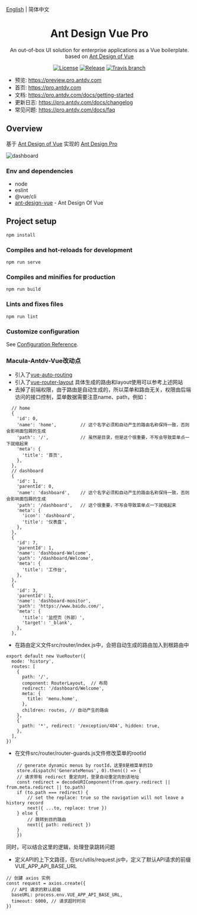 [English](./README.md) | 简体中文

<h1 align="center">Ant Design Vue Pro</h1>
<div align="center">
An out-of-box UI solution for enterprise applications as a Vue boilerplate. based on  <a href="https://vuecomponent.github.io/ant-design-vue/docs/vue/introduce-cn/" target="_blank">Ant Design of Vue</a>
</div>

<div align="center">

[![License](https://img.shields.io/npm/l/package.json.svg?style=flat)](https://github.com/vueComponent/ant-design-vue-pro/blob/master/LICENSE)
[![Release](https://img.shields.io/github/release/vueComponent/ant-design-vue-pro.svg?style=flat)](https://github.com/vueComponent/ant-design-vue-pro/releases/latest)
[![Travis branch](https://travis-ci.org/vueComponent/ant-design-vue-pro.svg?branch=master)](https://travis-ci.org/vueComponent/ant-design-vue-pro)

</div>

- 预览: https://preview.pro.antdv.com
- 首页: https://pro.antdv.com
- 文档: https://pro.antdv.com/docs/getting-started
- 更新日志: https://pro.antdv.com/docs/changelog
- 常见问题: https://pro.antdv.com/docs/faq

Overview
----

基于 [Ant Design of Vue](https://vuecomponent.github.io/ant-design-vue/docs/vue/introduce-cn/) 实现的 [Ant Design Pro](https://pro.ant.design/) 

![dashboard](https://static-2.loacg.com/open/static/github/sp3.png)

### Env and dependencies

- node
- eslint
- @vue/cli
- [ant-design-vue](https://github.com/vueComponent/ant-design-vue) - Ant Design Of Vue 

## Project setup
```
npm install
```

### Compiles and hot-reloads for development
```
npm run serve
```

### Compiles and minifies for production
```
npm run build
```

### Lints and fixes files
```
npm run lint
```

### Customize configuration
See [Configuration Reference](https://cli.vuejs.org/config/).

### Macula-Antdv-Vue改动点
- 引入了[vue-auto-routing](https://github.com/ktsn/vue-auto-routing)
- 引入了[vue-router-layout](https://github.com/ktsn/vue-router-layout)
具体生成的路由和layout使用可以参考上述网站
- 去掉了前端权限，由于路由是自动生成的，所以菜单和路由无关，权限由后端访问的接口控制，菜单数据需要注意name、path，例如：
```
  // home
  {
    'id': 0,
    'name': 'home',         // 这个名字必须和自动产生的路由名称保持一致，否则会影响面包屑的生成
    'path': '/',            // 虽然是目录，但是这个很重要，不写会导致菜单点一下就缩起来
    'meta': {
      'title': '首页',
    },
  },
  // dashboard
  {
    'id': 1,
    'parentId': 0,
    'name': 'dashboard',    // 这个名字必须和自动产生的路由名称保持一致，否则会影响面包屑的生成
    'path': '/dashboard',   // 这个很重要，不写会导致菜单点一下就缩起来
    'meta': {
      'icon': 'dashboard',
      'title': '仪表盘',
    },
  },
  {
    'id': 7,
    'parentId': 1,
    'name': 'dashboard-Welcome',
    'path': '/dashboard/Welcome',
    'meta': {
      'title': '工作台',
    },
  },
  {
    'id': 3,
    'parentId': 1,
    'name': 'dashboard-monitor',
    'path': 'https://www.baidu.com/',
    'meta': {
      'title': '监控页（外部）',
      'target': '_blank',
    },
  },
```
- 在路由定义文件src/router/index.js中，会把自动生成的路由加入到根路由中
```
export default new VueRouter({
  mode: 'history',
  routes: [
    {
      path: '/',
      component: RouterLayout,  // 布局
      redirect: '/dashboard/Welcome',
      meta: {
        title: 'menu.home',
      },
      children: routes, // 自动产生的路由
    },
    {
      path: '*', redirect: '/exception/404', hidden: true,
    },
  ],
})
```

- 在文件src/router/router-guards.js文件修改菜单的rootId
```
    // generate dynamic menus by rootId，这里0是根菜单的ID
    store.dispatch('GenerateMenus', 0).then(() => {
    // 请求带有 redirect 重定向时，登录自动重定向到该地址
    const redirect = decodeURIComponent(from.query.redirect || from.meta.redirect || to.path)
    if (to.path === redirect) {
        // set the replace: true so the navigation will not leave a history record
        next({ ...to, replace: true })
    } else {
        // 跳转到目的路由
        next({ path: redirect })
    }
    })
```
同时，可以结合这里的逻辑，处理登录跳转问题

- 定义API的上下文路径，在src/utils/request.js中，定义了默认API请求的前缀VUE_APP_API_BASE_URL
```
// 创建 axios 实例
const request = axios.create({
  // API 请求的默认前缀
  baseURL: process.env.VUE_APP_API_BASE_URL,
  timeout: 6000, // 请求超时时间
})
```